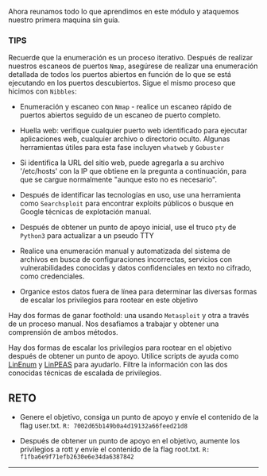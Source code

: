 Ahora reunamos todo lo que aprendimos en este módulo y ataquemos nuestro primera maquina sin guía.

### TIPS

Recuerde que la enumeración es un proceso iterativo. Después de realizar nuestros escaneos de puertos `Nmap`, asegúrese de realizar una enumeración detallada de todos los puertos abiertos en función de lo que se está ejecutando en los puertos descubiertos. Sigue el mismo proceso que hicimos con `Nibbles`:

+ Enumeración y escaneo con `Nmap` - realice un escaneo rápido de puertos abiertos seguido de un escaneo de puerto completo.

+ Huella web: verifique cualquier puerto web identificado para ejecutar aplicaciones web, cualquier archivo o directorio oculto. Algunas herramientas útiles para esta fase incluyen `whatweb` y `Gobuster`

+ Si identifica la URL del sitio web, puede agregarla a su archivo '/etc/hosts' con la IP que obtiene en la pregunta a continuación, para que se cargue normalmente "aunque esto no es necesario".

+ Después de identificar las tecnologías en uso, use una herramienta como `Searchsploit` para encontrar exploits públicos o busque en Google técnicas de explotación manual.

+ Después de obtener un punto de apoyo inicial, use el truco `pty` de `Python3` para actualizar a un pseudo TTY

+ Realice una enumeración manual y automatizada del sistema de archivos en busca de configuraciones incorrectas, servicios con vulnerabilidades conocidas y datos confidenciales en texto no cifrado, como credenciales.

+ Organice estos datos fuera de línea para determinar las diversas formas de escalar los privilegios para rootear en este objetivo

Hay dos formas de ganar foothold: una usando `Metasploit` y otra a través de un proceso manual. Nos desafiamos a trabajar y obtener una comprensión de ambos métodos.

Hay dos formas de escalar los privilegios para rootear en el objetivo después de obtener un punto de apoyo. Utilice scripts de ayuda como [LinEnum](https://github.com/rebootuser/LinEnum) y [LinPEAS](https://github.com/carlospolop/privilege-escalation-awesome-scripts-suite/tree/master/linPEAS) para ayudarlo. Filtre la información con las dos conocidas técnicas de escalada de privilegios.

## RETO

+ Genere el objetivo, consiga un punto de apoyo y envíe el contenido de la flag user.txt.
 `R: 7002d65b149b0a4d19132a66feed21d8`

+ Después de obtener un punto de apoyo en el objetivo, aumente los privilegios a rott y envíe el contenido de la flag root.txt.
 `R: f1fba6e9f71efb2630e6e34da6387842`
___